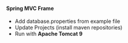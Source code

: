 #### Spring MVC Frame

 - Add database.properties from example file
 - Update Projects (install maven repositories) 
 - Run with **Apache Tomcat 9**
